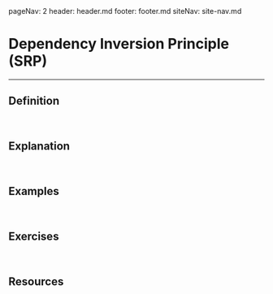 <frontmatter>
  pageNav: 2
  header: header.md
  footer: footer.md
  siteNav: site-nav.md
</frontmatter>

<br> 

# Dependency Inversion Principle (SRP)
<hr>

## Definition
<include src="definition.md" />

<br> 

## Explanation
<include src="explanation.md" />

<br>

## Examples
<include src="examples.md" />

<br>

## Exercises
<include src="exercises.md" />

<br>

## Resources
<include src="resources.md" />

<br>